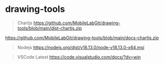 # drawing-tools
> Chartjs
https://github.com/MobileLabGit/drawing-tools/blob/main/dist-chartjs.zip

https://github.com/MobileLabGit/drawing-tools/blob/main/docs-chartjs.zip

> Nodejs
https://nodejs.org/dist/v18.13.0/node-v18.13.0-x64.msi

> VSCode Latest
https://code.visualstudio.com/docs/?dv=win
